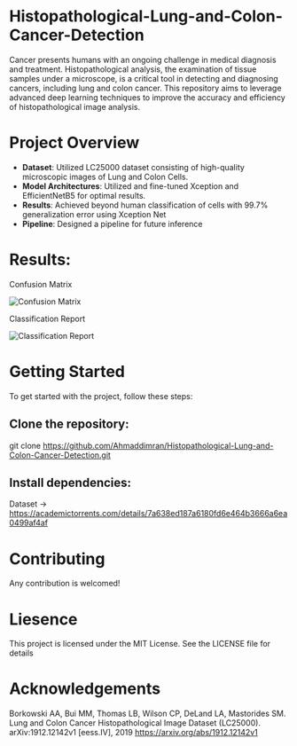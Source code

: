 # Histopathological-Lung-and-Colon-Cancer-Detection
Cancer presents humans with an ongoing challenge in medical diagnosis and treatment. Histopathological analysis, the examination of tissue samples under a microscope, is a critical tool in detecting and diagnosing cancers, including lung and colon cancer. This repository aims to leverage advanced deep learning techniques to improve the accuracy and efficiency of histopathological image analysis.

# Project Overview
- **Dataset**: Utilized LC25000 dataset consisting of high-quality microscopic images of Lung and Colon Cells.
- **Model Architectures**: Utilized and fine-tuned Xception and EfficientNetB5 for optimal results.
- **Results**: Achieved beyond human classification of cells with 99.7% generalization error using Xception Net
- **Pipeline**: Designed a pipeline for future inference

# Results:

Confusion Matrix

![Confusion Matrix](https://github.com/user-attachments/assets/9d8f879d-1a97-4d41-8329-563b714cf3b5)

Classification Report

![Classification Report](https://github.com/user-attachments/assets/a6dfbca3-f563-41ef-8319-6837628f8220)


# Getting Started
To get started with the project, follow these steps:
## Clone the repository:
git clone https://github.com/Ahmaddimran/Histopathological-Lung-and-Colon-Cancer-Detection.git
## Install dependencies:
Dataset -> https://academictorrents.com/details/7a638ed187a6180fd6e464b3666a6ea0499af4af

# Contributing
Any contribution is welcomed!

# Liesence
This project is licensed under the MIT License. See the LICENSE file for details

# Acknowledgements
Borkowski AA, Bui MM, Thomas LB, Wilson CP, DeLand LA, Mastorides SM. Lung and Colon Cancer Histopathological Image Dataset (LC25000). arXiv:1912.12142v1 [eess.IV], 2019
https://arxiv.org/abs/1912.12142v1
